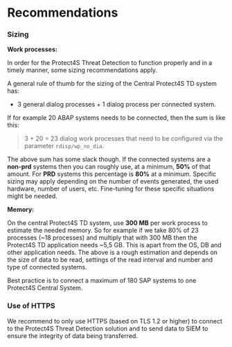 # Recommendations

### Sizing

**Work processes:**

In order for the Protect4S Threat Detection to function properly and in a timely manner, some sizing recommendations apply.

A general rule of thumb for the sizing of the Central Protect4S TD system has:

* 3 general dialog processes + 1 dialog process per connected system.

If for example 20 ABAP systems needs to be connected, then the sum is like this:&#x20;

> 3 + 20 = 23 dialog work processes that need to be configured via the parameter `rdisp/wp_no_dia`.&#x20;

The above sum has some slack though. If the connected systems are a **non-prd** systems then you can roughly use, at a minimum, **50%** of that amount. For **PRD** systems this percentage is **80%** at a minimum. Specific sizing may apply depending on the number of events generated, the used hardware, number of users, etc. Fine-tuning for these specific situations might be needed.

**Memory:**

On the central Protect4S TD system, use **300 MB** per work process to estimate the needed memory. So for example if we take 80% of 23 processes (\~18 processes) and multiply that with 300 MB then the Protect4S TD application needs \~5,5 GB. This is apart from the OS, DB and other application needs. The above is a rough estimation and depends on the size of data to be read, settings of the read interval and number and type of connected systems.

Best practice is to connect a maximum of 180 SAP systems to one Protect4S Central System.

### Use of HTTPS

We recommend to only use HTTPS (based on TLS 1.2 or higher) to connect to the Protect4S Threat Detection solution and to send data to SIEM to ensure the integrity of data being transferred.
